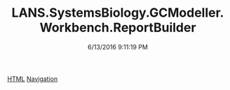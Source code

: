 ﻿---
title: LANS.SystemsBiology.GCModeller.Workbench.ReportBuilder
date: 6/13/2016 9:11:19 PM
---

[HTML](T-LANS.SystemsBiology.GCModeller.Workbench.ReportBuilder.HTML.html)
[Navigation](T-LANS.SystemsBiology.GCModeller.Workbench.ReportBuilder.Navigation.html)
